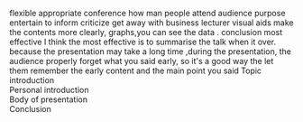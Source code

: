 flexible
appropriate
conference
how man people attend
audience
purpose
entertain
to inform
criticize
get away with 
business lecturer
visual aids
make the contents more clearly, graphs,you can see the data .
conclusion
most effective
I think the most effective is to summarise the talk when it over.
because the presentation may take a long time ,during the presentation,
the audience properly forget what you said early, so it's a good way the let 
them remember the early  content and the main point you said
Topic introduction  
Personal introduction  
Body of presentation  
Conclusion